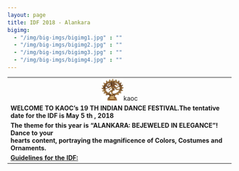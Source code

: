 ```yaml
---
layout: page
title: IDF 2018 - Alankara
bigimg:
  - "/img/big-imgs/bigimg1.jpg" : ""
  - "/img/big-imgs/bigimg2.jpg" : ""
  - "/img/big-imgs/bigimg3.jpg" : ""
  - "/img/big-imgs/bigimg4.jpg" : ""
---
```

<table align="center"> <tr> <td align="center">
<img src="/img/idf2018/nataraja.jpg" width="50" height="50" alt="nataraja">kaoc
  </td> </tr>
 <tr> <td> 
<strong> WELCOME TO KAOC’s 19 TH INDIAN DANCE FESTIVAL.The tentative date for the IDF is May 5 th , 2018 </strong>
</td> </tr>
 <tr> <td>
   <strong>The theme for this year is “ALANKARA: BEJEWELED IN ELEGANCE”! Dance to your <br/>
     hearts content, portraying the magnificence of Colors, Costumes and Ornaments.</strong>
  </tr> </td>
  <tr> <td> <strong> <u> Guidelines for the IDF: </u> </strong> </td> </tr>
</table>

